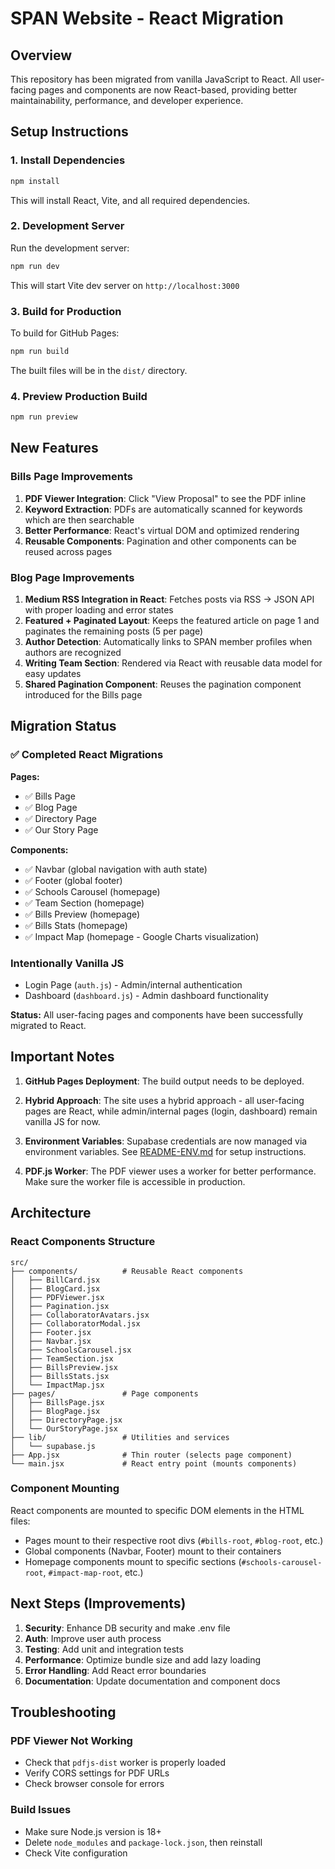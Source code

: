 # SPAN Website - React Migration

## Overview

This repository has been migrated from vanilla JavaScript to React. All user-facing pages and components are now React-based, providing better maintainability, performance, and developer experience.

## Setup Instructions

### 1. Install Dependencies

```bash
npm install
```

This will install React, Vite, and all required dependencies.

### 2. Development Server

Run the development server:

```bash
npm run dev
```

This will start Vite dev server on `http://localhost:3000`

### 3. Build for Production

To build for GitHub Pages:

```bash
npm run build
```

The built files will be in the `dist/` directory.

### 4. Preview Production Build

```bash
npm run preview
```


## New Features

### Bills Page Improvements

1. **PDF Viewer Integration**: Click "View Proposal" to see the PDF inline
2. **Keyword Extraction**: PDFs are automatically scanned for keywords which are then searchable
3. **Better Performance**: React's virtual DOM and optimized rendering
4. **Reusable Components**: Pagination and other components can be reused across pages

### Blog Page Improvements

1. **Medium RSS Integration in React**: Fetches posts via RSS → JSON API with proper loading and error states
2. **Featured + Paginated Layout**: Keeps the featured article on page 1 and paginates the remaining posts (5 per page)
3. **Author Detection**: Automatically links to SPAN member profiles when authors are recognized
4. **Writing Team Section**: Rendered via React with reusable data model for easy updates
5. **Shared Pagination Component**: Reuses the pagination component introduced for the Bills page

## Migration Status

### ✅ Completed React Migrations

**Pages:**
- ✅ Bills Page
- ✅ Blog Page
- ✅ Directory Page
- ✅ Our Story Page

**Components:**
- ✅ Navbar (global navigation with auth state)
- ✅ Footer (global footer)
- ✅ Schools Carousel (homepage)
- ✅ Team Section (homepage)
- ✅ Bills Preview (homepage)
- ✅ Bills Stats (homepage)
- ✅ Impact Map (homepage - Google Charts visualization)

### Intentionally Vanilla JS

- Login Page (`auth.js`) - Admin/internal authentication
- Dashboard (`dashboard.js`) - Admin dashboard functionality

**Status:** All user-facing pages and components have been successfully migrated to React.

## Important Notes

1. **GitHub Pages Deployment**: The build output needs to be deployed.

2. **Hybrid Approach**: The site uses a hybrid approach - all user-facing pages are React, while admin/internal pages (login, dashboard) remain vanilla JS for now.

3. **Environment Variables**: Supabase credentials are now managed via environment variables. See [README-ENV.md](./README-ENV.md) for setup instructions.

4. **PDF.js Worker**: The PDF viewer uses a worker for better performance. Make sure the worker file is accessible in production.

## Architecture

### React Components Structure

```
src/
├── components/          # Reusable React components
│   ├── BillCard.jsx
│   ├── BlogCard.jsx
│   ├── PDFViewer.jsx
│   ├── Pagination.jsx
│   ├── CollaboratorAvatars.jsx
│   ├── CollaboratorModal.jsx
│   ├── Footer.jsx
│   ├── Navbar.jsx
│   ├── SchoolsCarousel.jsx
│   ├── TeamSection.jsx
│   ├── BillsPreview.jsx
│   ├── BillsStats.jsx
│   └── ImpactMap.jsx
├── pages/               # Page components
│   ├── BillsPage.jsx
│   ├── BlogPage.jsx
│   ├── DirectoryPage.jsx
│   └── OurStoryPage.jsx
├── lib/                 # Utilities and services
│   └── supabase.js
├── App.jsx              # Thin router (selects page component)
└── main.jsx             # React entry point (mounts components)
```

### Component Mounting

React components are mounted to specific DOM elements in the HTML files:
- Pages mount to their respective root divs (`#bills-root`, `#blog-root`, etc.)
- Global components (Navbar, Footer) mount to their containers
- Homepage components mount to specific sections (`#schools-carousel-root`, `#impact-map-root`, etc.)

## Next Steps (Improvements)

1. **Security**: Enhance DB security and make .env file
2. **Auth**: Improve user auth process
3. **Testing**: Add unit and integration tests
4. **Performance**: Optimize bundle size and add lazy loading
5. **Error Handling**: Add React error boundaries
6. **Documentation**: Update documentation and component docs

## Troubleshooting

### PDF Viewer Not Working
- Check that `pdfjs-dist` worker is properly loaded
- Verify CORS settings for PDF URLs
- Check browser console for errors

### Build Issues
- Make sure Node.js version is 18+
- Delete `node_modules` and `package-lock.json`, then reinstall
- Check Vite configuration

